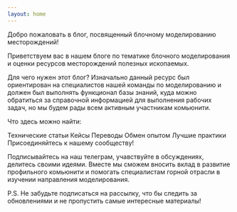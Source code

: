 ```yaml
---
layout: home
---
```


Добро пожаловать в блог, посвященный блочному моделированию месторождений!

Приветствуем вас в нашем блоге по тематике блочного моделирования и оценки ресурсов месторождений полезных ископаемых.

Для чего нужен этот блог? Изначально данный ресурс был ориентирован на специалистов нашей команды по моделированию и должен был выполнять функционал базы знаний, куда можно обратиться за справочной информацией для выполнения рабочих задач, но мы будем рады всем активным участникам комьюнити.

Что здесь можно найти:

Технические статьи
Кейсы
Переводы
Обмен опытом
Лучшие практики
Присоединяйтесь к нашему сообществу!

Подписывайтесь на наш телеграм, учавствуйте в обсуждениях, делитесь своими идеями. Вместе мы сможем вносить вклад в развитие профильного комьюнити и помогать специалистам горной отрасли в изучении направления моделирования.

P.S. Не забудьте подписаться на рассылку, что бы следить за обновлениями и не пропустить самые интересные материалы!